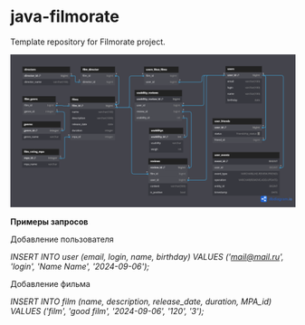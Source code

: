 # java-filmorate
Template repository for Filmorate project.

![ER-диаграмма базы данных проекта](/filmorateERDiagram.png)

**Примеры запросов**

Добавление пользователя

*INSERT INTO user (email, login, name, birthday) VALUES ('mail@mail.ru', 'login', 'Name Name', '2024-09-06');*

Добавление фильма

*INSERT INTO film (name, description, release_date, duration, MPA_id) VALUES ('film', 'good film', '2024-09-06', '120', '3');*
